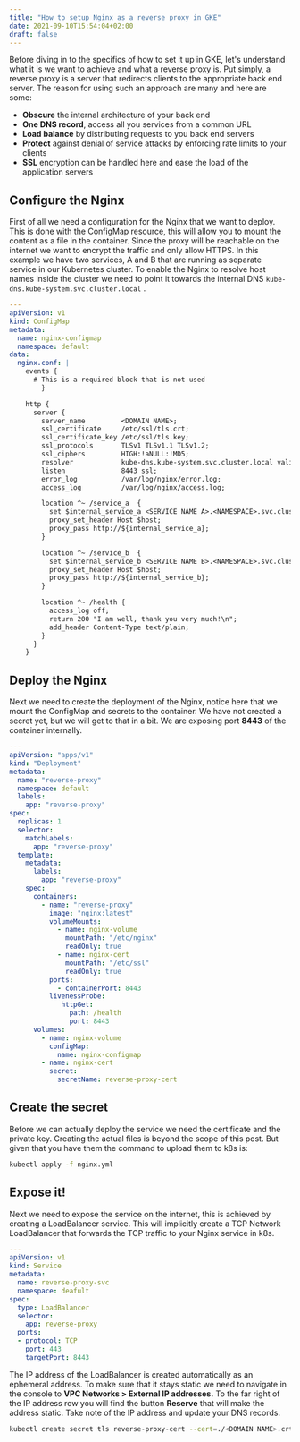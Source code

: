 ```yaml
---
title: "How to setup Nginx as a reverse proxy in GKE"
date: 2021-09-10T15:54:04+02:00
draft: false
---
```

Before diving in to the specifics of how to set it up in GKE, let's understand what it is we want to achieve and what a reverse proxy is. Put simply, a reverse proxy is a server that redirects clients to the appropriate back end server. The reason for using such an approach are many and here are some:

- **Obscure** the internal architecture of your back end
- **One DNS record**, access all you services from a common URL
- **Load balance** by distributing requests to you back end servers
- **Protect** against denial of service attacks by enforcing rate limits to your clients
- **SSL** encryption can be handled here and ease the load of the application servers

## Configure the Nginx

First of all we need a configuration for the Nginx that we want to deploy. This is done with the ConfigMap resource, this will allow you to mount the content as a file in the container. Since the proxy will be reachable on the internet we want to encrypt the traffic and only allow HTTPS. In this example we have two services, A and B that are running as separate service in our Kubernetes cluster.  To enable the Nginx to resolve host names inside the cluster we need to point it towards the internal DNS `kube-dns.kube-system.svc.cluster.local` .

```yaml
---
apiVersion: v1
kind: ConfigMap
metadata:
  name: nginx-configmap
  namespace: default
data:
  nginx.conf: |
    events {
      # This is a required block that is not used
		}

    http {
      server {
        server_name         <DOMAIN NAME>;
        ssl_certificate     /etc/ssl/tls.crt;
        ssl_certificate_key /etc/ssl/tls.key;
        ssl_protocols       TLSv1 TLSv1.1 TLSv1.2;
        ssl_ciphers         HIGH:!aNULL:!MD5;
        resolver            kube-dns.kube-system.svc.cluster.local valid=10s;
        listen              8443 ssl;
        error_log           /var/log/nginx/error.log;
        access_log          /var/log/nginx/access.log;

        location ^~ /service_a  {
          set $internal_service_a <SERVICE NAME A>.<NAMESPACE>.svc.cluster.local:<SERVICE A PORT>;
          proxy_set_header Host $host;
          proxy_pass http://${internal_service_a};
        }

        location ^~ /service_b  {
          set $internal_service_b <SERVICE NAME B>.<NAMESPACE>.svc.cluster.local:<SERVICE B PORT>;
          proxy_set_header Host $host;
          proxy_pass http://${internal_service_b};
        }

        location ^~ /health {
          access_log off;
          return 200 "I am well, thank you very much!\n";
          add_header Content-Type text/plain;
        }
      }
    }
```

## Deploy the Nginx

Next we need to create the deployment of the Nginx, notice here that we mount the ConfigMap and secrets to the container. We have not created a secret yet, but we will get to that in a bit. We are exposing port **8443** of the container internally. 

```yaml
---
apiVersion: "apps/v1"
kind: "Deployment"
metadata:
  name: "reverse-proxy"
  namespace: default
  labels:
    app: "reverse-proxy"
spec:
  replicas: 1
  selector:
    matchLabels:
      app: "reverse-proxy"
  template:
    metadata:
      labels:
        app: "reverse-proxy"
    spec:
      containers:
        - name: "reverse-proxy"
          image: "nginx:latest"
          volumeMounts:
            - name: nginx-volume
              mountPath: "/etc/nginx"
              readOnly: true
            - name: nginx-cert
              mountPath: "/etc/ssl"
              readOnly: true
          ports:
            - containerPort: 8443
          livenessProbe:
             httpGet:
               path: /health
               port: 8443
      volumes:
        - name: nginx-volume
          configMap:
            name: nginx-configmap
        - name: nginx-cert
          secret:
            secretName: reverse-proxy-cert
```

## Create the secret

Before we can actually deploy the service we need the certificate and the private key. Creating the actual files is beyond the scope of this post. But given that you have them the command to upload them to k8s is:

```bash
kubectl apply -f nginx.yml
```

## Expose it!

Next we need to expose the service on the internet, this is achieved by creating a LoadBalancer service. This will implicitly create a TCP Network LoadBalancer that forwards the TCP traffic to your Nginx service in k8s. 

```yaml
---
apiVersion: v1
kind: Service
metadata:
  name: reverse-proxy-svc
  namespace: deafult
spec:
  type: LoadBalancer
  selector:
    app: reverse-proxy
  ports:
  - protocol: TCP
    port: 443
    targetPort: 8443
```

The IP address of the LoadBalancer is created automatically as an ephemeral address. To make sure that it stays static we need to navigate in the console to **VPC Networks > External IP addresses.** To the far right of the IP address row you will find the button **Reserve** that will make the address static. Take note of the IP address and update your DNS records.

```bash
kubectl create secret tls reverse-proxy-cert --cert=./<DOMAIN NAME>.crt --key=./<DOMAIN NAME>.key --namespace=default
```